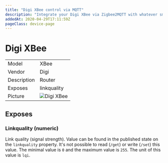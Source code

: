 ```yaml
---
title: "Digi XBee control via MQTT"
description: "Integrate your Digi XBee via Zigbee2MQTT with whatever smart home infrastructure you are using without the vendors bridge or gateway."
addedAt: 2020-04-29T17:11:59Z
pageClass: device-page
---
```


<!-- !!!! -->
<!-- ATTENTION: This file is auto-generated through docgen! -->
<!-- You can only edit the "Notes"-Section between the two comment lines "Notes BEGIN" and "Notes END". -->
<!-- Do not use h1 or h2 heading within "## Notes"-Section. -->
<!-- !!!! -->

# Digi XBee

|     |     |
|-----|-----|
| Model | XBee  |
| Vendor  | Digi  |
| Description | Router |
| Exposes | linkquality |
| Picture | ![Digi XBee](https://www.zigbee2mqtt.io/images/devices/XBee.jpg) |


<!-- Notes BEGIN: You can edit here. Add "## Notes" headline if not already present. -->


<!-- Notes END: Do not edit below this line -->


## Exposes

### Linkquality (numeric)
Link quality (signal strength).
Value can be found in the published state on the `linkquality` property.
It's not possible to read (`/get`) or write (`/set`) this value.
The minimal value is `0` and the maximum value is `255`.
The unit of this value is `lqi`.


